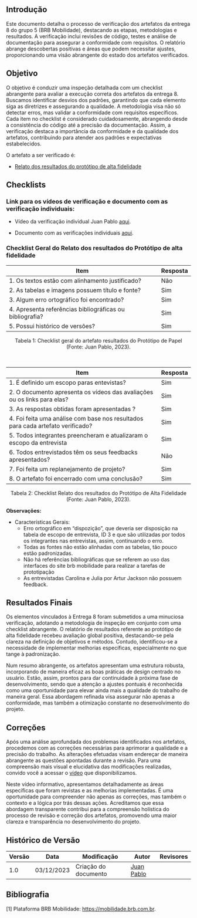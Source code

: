 ## Introdução

Este documento detalha o processo de verificação dos artefatos da entrega 8 do grupo 5 (BRB Mobilidade), destacando as etapas, metodologias e resultados. A verificação inclui revisões de código, testes e análise de documentação para assegurar a conformidade com requisitos. O relatório abrange descobertas positivas e áreas que podem necessitar ajustes, proporcionando uma visão abrangente do estado dos artefatos verificados.

## Objetivo

O objetivo é conduzir uma inspeção detalhada com um checklist abrangente para avaliar a execução correta dos artefatos da entrega 8. Buscamos identificar desvios dos padrões, garantindo que cada elemento siga as diretrizes e assegurando a qualidade. A metodologia visa não só detectar erros, mas validar a conformidade com requisitos específicos. Cada item no checklist é considerado cuidadosamente, abrangendo desde a consistência do código até a precisão da documentação. Assim, a verificação destaca a importância da conformidade e da qualidade dos artefatos, contribuindo para atender aos padrões e expectativas estabelecidos.

O artefato a ser verificado é:

- [Relato dos resultados do protótipo de alta fidelidade](https://interacao-humano-computador.github.io/2023.2--BRB-Mobilidade/designAvaliacao/prototipo_fidelidade/prototipo_Alta_Fidelidade/)


## Checklists

### Link para os vídeos de verificação e documento com as verificação individuais:

- Vídeo da verificação individual Juan Pablo [aqui]().

- Documento com as verificações individuais [aqui](https://docs.google.com/document/d/1_xokhSThVGf8vk0qnfp24XYQzLzkewIlTWsSTacwGN0/edit?usp=sharing).

### Checklist Geral do Relato dos resultados do Protótipo de alta fidelidade

|Item|Resposta|
|----|--------|
|1. Os textos estão com alinhamento justificado?| Não|
|2. As tabelas e imagens possuem título e fonte?| Sim|
|3. Algum erro ortográfico foi encontrado?| Sim|
|4. Apresenta referências bibliográficas ou bibliografia?| Sim|
|5. Possui histórico de versões?|Sim|

<div style="text-align: center">
    <p> Tabela 1: Checklist geral do artefato resultados do Protótipo de Papel (Fonte: Juan Pablo, 2023).</p>
</div>

</br>

|Item|Resposta|
|----|--------|
|1. É definido um escopo paras entevistas?| Sim|
|2. O documento apresenta os vídeos das avaliações ou os links para elas?| Sim|
|3. As respostas obtidas foram apresentadas ?| Sim|
|4. Foi feita uma análise com base nos resultados para cada artefato verificado?| Sim|
|5. Todos integrantes preencheram e atualizaram o escopo da entrevista| Sim |
|6. Todos entrevistados têm os seus feedbacks apresentados?|Não|
|7. Foi feita um replanejamento de projeto?| Sim|
|8. O artefato foi encerrado com uma conclusão?| Sim|


<div style="text-align: center">
    <p> Tabela 2: Checklist Relato dos resultados do Protótipo de Alta Fidelidade (Fonte: Juan Pablo, 2023).</p>
</div>

**Observações:**

- Características Gerais:
    - Erro ortográfico em “dispozição”, que deveria ser disposição na tabela de escopo de entrevista, ID 3 e que são utilizadas por todos os integrantes nas entrevistas, assim, continuando o erro.
    - Todas as fontes não estão alinhadas com as tabelas, tão pouco estão padronizadas.
    - Não há referências bibliográficas que se referem ao uso das interfaces do site brb mobilidade para realizar a tarefas de prototipação
    - As entrevistadas Carolina e Julia por Artur Jackson não possuem feedback.

## Resultados Finais
Os elementos vinculados à Entrega 8 foram submetidos a uma minuciosa verificação, adotando a metodologia de inspeção em conjunto com uma checklist abrangente. O relatório de resultados referente ao protótipo de alta fidelidade recebeu avaliação global positiva, destacando-se pela clareza na definição de objetivos e métodos. Contudo, identificou-se a necessidade de implementar melhorias específicas, especialmente no que tange à padronização.

Num resumo abrangente, os artefatos apresentam uma estrutura robusta, incorporando de maneira eficaz as boas práticas de design centrado no usuário. Estão, assim, prontos para dar continuidade à próxima fase de desenvolvimento, sendo que a atenção a ajustes pontuais é reconhecida como uma oportunidade para elevar ainda mais a qualidade do trabalho de maneira geral. Essa abordagem refinada visa assegurar não apenas a conformidade, mas também a otimização constante no desenvolvimento do projeto.

## Correções

Após uma análise aprofundada dos problemas identificados nos artefatos, procedemos com as correções necessárias para aprimorar a qualidade e a precisão do trabalho. As alterações efetuadas visam endereçar de maneira abrangente as questões apontadas durante a revisão. Para uma compreensão mais visual e elucidativa das modificações realizadas, convido você a acessar o [vídeo]() que disponibilizamos.

Neste vídeo informativo, apresentamos detalhadamente as áreas específicas que foram revistas e as melhorias implementadas. É uma oportunidade para compreender não apenas as correções, mas também o contexto e a lógica por trás dessas ações. Acreditamos que essa abordagem transparente contribui para a compreensão holística do processo de revisão e correção dos artefatos, promovendo uma maior clareza e transparência no desenvolvimento do projeto.


## Histórico de Versão

| Versão | Data       | Modificação                             | Autor                         | Revisores                         |
| ------ | ---------- | --------------------------------------- | ----------------------------- | ----------------------------- |
|    1.0   |   03/12/2023   |   Criação do documento |[Juan Pablo](https://github.com/Juan-Ricarte)  | []() |

## Bibliografia

[1] Plataforma BRB Mobilidade: <https://mobilidade.brb.com.br>. 